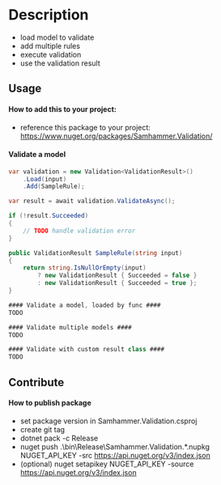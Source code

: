 ﻿# Description
- load model to validate
- add multiple rules
- execute validation
- use the validation result

## Usage

#### How to add this to your project:
- reference this package to your project: https://www.nuget.org/packages/Samhammer.Validation/

#### Validate a model ####

```csharp
var validation = new Validation<ValidationResult>()
    .Load(input)
    .Add(SampleRule);

var result = await validation.ValidateAsync();

if (!result.Succeeded)
{
    // TODO handle validation error
}

public ValidationResult SampleRule(string input)
{
    return string.IsNullOrEmpty(input)
        ? new ValidationResult { Succeeded = false }
        : new ValidationResult { Succeeded = true };
}

#### Validate a model, loaded by func ####
TODO

#### Validate multiple models ####
TODO

#### Validate with custom result class ####
TODO
```

## Contribute

#### How to publish package
- set package version in Samhammer.Validation.csproj
- create git tag
- dotnet pack -c Release
- nuget push .\bin\Release\Samhammer.Validation.*.nupkg NUGET_API_KEY -src https://api.nuget.org/v3/index.json
- (optional) nuget setapikey NUGET_API_KEY -source https://api.nuget.org/v3/index.json
